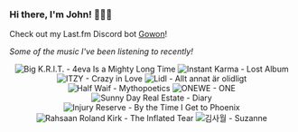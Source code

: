 ### Hi there, I'm John! 🏄🏻‍♂️

Check out my Last.fm Discord bot [Gowon](http://gowon.ca)!

_Some of the music I've been listening to recently!_


<!-- lastfm -->
<p align="center"><img src="https://lastfm.freetls.fastly.net/i/u/64s/ceb2982a2dfc2b308a79ab0347d022ec.jpg" title="Big K.R.I.T. - 4eva Is a Mighty Long Time"> <img src="https://lastfm.freetls.fastly.net/i/u/64s/8698c1819587f40444c0048930fbe9ce.jpg" title="Instant Karma - Lost Album"> <img src="https://lastfm.freetls.fastly.net/i/u/64s/f91b3fbced0e0c81b30e78783f323eb0.jpg" title="ITZY - Crazy in Love"> <img src="https://lastfm.freetls.fastly.net/i/u/64s/d3a87cb3e103f7eade4210413edfcd19.jpg" title="Lidl - Allt annat är olidligt"> <img src="https://lastfm.freetls.fastly.net/i/u/64s/daa2c56caba94cc02225cead486a4054.jpg" title="Half Waif - Mythopoetics"> <img src="https://lastfm.freetls.fastly.net/i/u/64s/e6ad06830c502720c6700b4fc7b926a8.jpg" title="ONEWE - ONE"> <img src="https://lastfm.freetls.fastly.net/i/u/64s/538408f6acf94ef1ba652aa5a685e7f3.png" title="Sunny Day Real Estate - Diary"> <img src="https://lastfm.freetls.fastly.net/i/u/64s/0f605ea6f6dc065b79d53924d8971272.jpg" title="Injury Reserve - By the Time I Get to Phoenix"> <img src="https://lastfm.freetls.fastly.net/i/u/64s/a6f9fa6469e24e0aced983cf84388091.png" title="Rahsaan Roland Kirk - The Inflated Tear"> <img src="https://lastfm.freetls.fastly.net/i/u/64s/6444e134538b1d0cb35fcab8a932255f.jpg" title="김사월 - Suzanne"> </p>
